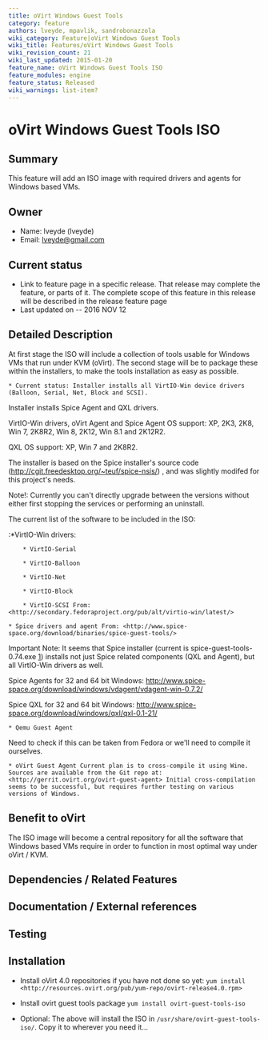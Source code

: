 ```yaml
---
title: oVirt Windows Guest Tools
category: feature
authors: lveyde, mpavlik, sandrobonazzola
wiki_category: Feature|oVirt Windows Guest Tools
wiki_title: Features/oVirt Windows Guest Tools
wiki_revision_count: 21
wiki_last_updated: 2015-01-20
feature_name: oVirt Windows Guest Tools ISO
feature_modules: engine
feature_status: Released
wiki_warnings: list-item?
---
```


# oVirt Windows Guest Tools ISO

## Summary

This feature will add an ISO image with required drivers and agents for Windows based VMs.

## Owner

*   Name: lveyde (lveyde)
*   Email: <lveyde@gmail.com>

## Current status

*   Link to feature page in a specific release. That release may complete the feature, or parts of it. The complete scope of this feature in this release will be described in the release feature page
*   Last updated on -- 2016 NOV 12

## Detailed Description

At first stage the ISO will include a collection of tools usable for Windows VMs that run under KVM (oVirt). The second stage will be to package these within the installers, to make the tools installation as easy as possible.

    * Current status: Installer installs all VirtIO-Win device drivers (Balloon, Serial, Net, Block and SCSI).

Installer installs Spice Agent and QXL drivers.

VirtIO-Win drivers, oVirt Agent and Spice Agent OS support: XP, 2K3, 2K8, Win 7, 2K8R2, Win 8, 2K12, Win 8.1 and 2K12R2.

QXL OS support: XP, Win 7 and 2K8R2.

The installer is based on the Spice installer's source code (http://cgit.freedesktop.org/~teuf/spice-nsis/) , and was slightly modifed for this project's needs.

Note!: Currently you can't directly upgrade between the versions without either first stopping the services or performing an uninstall.

The current list of the software to be included in the ISO:

:\*VirtIO-Win drivers:

        * VirtIO-Serial

        * VirtIO-Balloon

        * VirtIO-Net

        * VirtIO-Block

        * VirtIO-SCSI From: <http://secondary.fedoraproject.org/pub/alt/virtio-win/latest/>

    * Spice drivers and agent From: <http://www.spice-space.org/download/binaries/spice-guest-tools/>

Important Note: It seems that Spice installer (current is spice-guest-tools-0.74.exe [1](http://www.spice-space.org/download/binaries/spice-guest-tools/spice-guest-tools-0.74.exe)) installs not just Spice related components (QXL and Agent), but all VirtIO-Win drivers as well.

Spice Agents for 32 and 64 bit Windows: <http://www.spice-space.org/download/windows/vdagent/vdagent-win-0.7.2/>

Spice QXL for 32 and 64 bit Windows: <http://www.spice-space.org/download/windows/qxl/qxl-0.1-21/>

    * Qemu Guest Agent

Need to check if this can be taken from Fedora or we'll need to compile it ourselves.

    * oVirt Guest Agent Current plan is to cross-compile it using Wine. Sources are available from the Git repo at: <http://gerrit.ovirt.org/ovirt-guest-agent> Initial cross-compilation seems to be successful, but requires further testing on various versions of Windows.

## Benefit to oVirt

The ISO image will become a central repository for all the software that Windows based VMs require in order to function in most optimal way under oVirt / KVM.

## Dependencies / Related Features

## Documentation / External references

## Testing

## Installation

 * Install oVirt 4.0 repositories if you have not done so yet:
 `yum install <http://resources.ovirt.org/pub/yum-repo/ovirt-release4.0.rpm>`

 * Install ovirt guest tools package
 `yum install ovirt-guest-tools-iso`

 * Optional: The above will install the ISO in `/usr/share/ovirt-guest-tools-iso/`. Copy it to wherever you need it...
